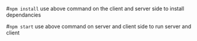#`npm install`
use above command on the client and server side to install dependancies

#`npm start`
use above command on server and client side to run server and client

